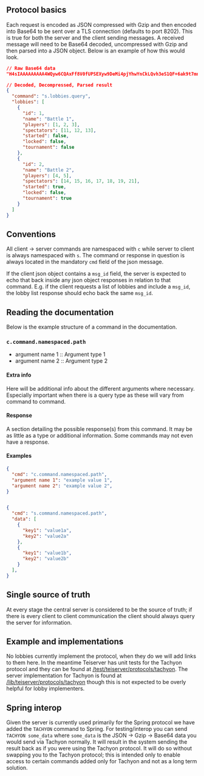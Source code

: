 ## Protocol basics
Each request is encoded as JSON compressed with Gzip and then encoded into Base64 to be sent over a TLS connection (defaults to port 8202). This is true for both the server and the client sending messages. A received message will need to be Base64 decoded, uncompressed with Gzip and then parsed into a JSON object. Below is an example of how this would look.

```json
// Raw Base64 data
"H4sIAAAAAAAAA4WQyw6CQAxFf8V0fUPSEXyw9DeMi4pjYhwYnCkLQvh3eS1QF+6ak9t7mnZ0FVVnI+Xnjh43yhnkfPG0w3gXFy2oktJSTqcpuGEC1U5aG8YdhsH2Aoq1LVTUz5DBBjxxlaCrLvVNGPsqXVCPWWv+aM2HNkX2I03BGXgH3oMP4CMMrw/Q0Hz5R9IPkcKXpVRDhGKyfCN5NTa01L8Bu8SyUR8BAAA="

// Decoded, Decompressed, Parsed result
{
  "command": "s.lobbies.query",
  "lobbies": [
    {
      "id": 1,
      "name": "Battle 1",
      "players": [1, 2, 3],
      "spectators": [11, 12, 13],
      "started": false,
      "locked": false,
      "tournament": false
    },
    {
      "id": 2,
      "name": "Battle 2",
      "players": [4, 5],
      "spectators": [14, 15, 16, 17, 18, 19, 21],
      "started": true,
      "locked": false,
      "tournament": true
    }
  ]
}
```

## Conventions
All client -> server commands are namespaced with `c` while server to client is always namespaced with `s`. The command or response in question is always located in the mandatory `cmd` field of the json message.

If the client json object contains a `msg_id` field, the server is expected to echo that back inside any json object responses in relation to that command. E.g. if the client requests a list of lobbies and include a `msg_id`, the lobby list response should echo back the same `msg_id`.

## Reading the documentation
Below is the example structure of a command in the documentation.

### `c.command.namespaced.path`
* argument name 1 :: Argument type 1
* argument name 2 :: Argument type 2

#### Extra info
Here will be additional info about the different arguments where necessary. Especially important when there is a query type as these will vary from command to command.

#### Response
A section detailing the possible response(s) from this command. It may be as little as a type or additional information. Some commands may not even have a response.

#### Examples
```json
{
  "cmd": "c.command.namespaced.path",
  "argument name 1": "example value 1",
  "argument name 2": "example value 2",
}


{
  "cmd": "s.command.namespaced.path",
  "data": [
    {
      "key1": "value1a",
      "key2": "value2a"
    },
    {
      "key1": "value1b",
      "key2": "value2b"
    }
  ],
}
```

## Single source of truth
At every stage the central server is considered to be the source of truth; if there is every client to client communication the client should always query the server for information.

## Example and implementations
No lobbies currently implement the protocol, when they do we will add links to them here. In the meantime Teiserver has unit tests for the Tachyon protocol and they can be found at [/test/teiserver/protocols/tachyon](/test/teiserver/protocols/tachyon). The server implementation for Tachyon is found at [/lib/teiserver/protocols/tachyon](/lib/teiserver/protocols/tachyon) though this is not expected to be overly helpful for lobby implementers.

## Spring interop
Given the server is currently used primarily for the Spring protocol we have added the `TACHYON` command to Spring. For testing/interop you can send `TACHYON some_data` where `some_data` is the JSON -> Gzip -> Base64 data you would send via Tachyon normally. It will result in the system sending the result back as if you were using the Tachyon protocol. It will do so without swapping you to the Tachyon protocol; this is intended only to enable access to certain commands added only for Tachyon and not as a long term solution.
